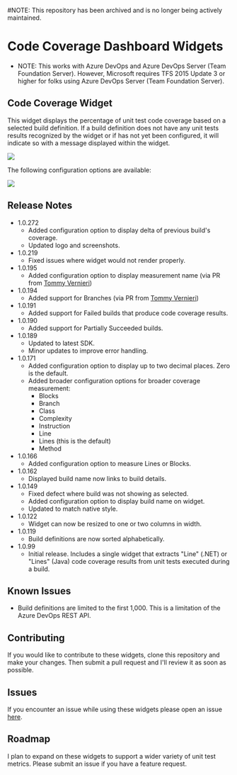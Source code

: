 #NOTE: This repository has been archived and is no longer being actively maintained.

# Code Coverage Dashboard Widgets
* NOTE: This works with Azure DevOps and Azure DevOps Server (Team Foundation Server). However, Microsoft requires TFS 2015 Update 3 or higher for folks using Azure DevOps Server (Team Foundation Server).

## Code Coverage Widget
This widget displays the percentage of unit test code coverage based on a selected build definition. If a build definition does not have any unit tests results recognized by the widget or if has not yet been configured, it will indicate so with a message displayed within the widget.

![](img/preview1.png)

The following configuration options are available:

![](img/screenshots/configuration.png)

## Release Notes
* 1.0.272
    * Added configuration option to display delta of previous build's coverage.
    * Updated logo and screenshots.
* 1.0.219
    * Fixed issues where widget would not render properly.
* 1.0.195
    * Added configuration option to display measurement name (via PR from [Tommy Vernieri](https://github.com/Blackbaud-TommyVernieri))
* 1.0.194
    * Added support for Branches (via PR from [Tommy Vernieri](https://github.com/Blackbaud-TommyVernieri))
* 1.0.191
    * Added support for Failed builds that produce code coverage results.
* 1.0.190
    * Added support for Partially Succeeded builds.
* 1.0.189
    * Updated to latest SDK.
    * Minor updates to improve error handling.
* 1.0.171
    * Added configuration option to display up to two decimal places. Zero is the default.
    * Added broader configuration options for broader coverage measurement:
        * Blocks
        * Branch
        * Class
        * Complexity
        * Instruction
        * Line
        * Lines (this is the default)
        * Method
* 1.0.166
    * Added configuration option to measure Lines or Blocks.
* 1.0.162
    * Displayed build name now links to build details.
* 1.0.149
    * Fixed defect where build was not showing as selected.
    * Added configuration option to display build name on widget. 
    * Updated to match native style.
* 1.0.122
    * Widget can now be resized to one or two columns in width.
* 1.0.119
    * Build definitions are now sorted alphabetically.
* 1.0.99
    * Initial release. Includes a single widget that extracts "Line" (.NET) or "Lines" (Java) code coverage results from unit tests executed during a build.

## Known Issues
* Build definitions are limited to the first 1,000. This is a limitation of the Azure DevOps REST API.

## Contributing
If you would like to contribute to these widgets, clone this repository and make your changes. Then submit 
a pull request and I'll review it as soon as possible.

## Issues
If you encounter an issue while using these widgets please open an issue [here](https://github.com/sdavis3/CodeCoverageDashboardWidgets/issues).

## Roadmap
I plan to expand on these widgets to support a wider variety of unit test metrics. Please submit an issue if you have a feature request.
